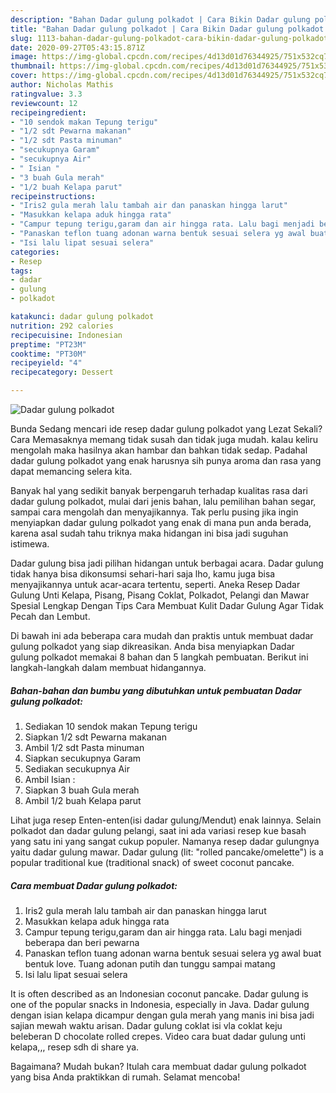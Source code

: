 ```yaml
---
description: "Bahan Dadar gulung polkadot | Cara Bikin Dadar gulung polkadot Yang Enak dan Simpel"
title: "Bahan Dadar gulung polkadot | Cara Bikin Dadar gulung polkadot Yang Enak dan Simpel"
slug: 1113-bahan-dadar-gulung-polkadot-cara-bikin-dadar-gulung-polkadot-yang-enak-dan-simpel
date: 2020-09-27T05:43:15.871Z
image: https://img-global.cpcdn.com/recipes/4d13d01d76344925/751x532cq70/dadar-gulung-polkadot-foto-resep-utama.jpg
thumbnail: https://img-global.cpcdn.com/recipes/4d13d01d76344925/751x532cq70/dadar-gulung-polkadot-foto-resep-utama.jpg
cover: https://img-global.cpcdn.com/recipes/4d13d01d76344925/751x532cq70/dadar-gulung-polkadot-foto-resep-utama.jpg
author: Nicholas Mathis
ratingvalue: 3.3
reviewcount: 12
recipeingredient:
- "10 sendok makan Tepung terigu"
- "1/2 sdt Pewarna makanan"
- "1/2 sdt Pasta minuman"
- "secukupnya Garam"
- "secukupnya Air"
- " Isian "
- "3 buah Gula merah"
- "1/2 buah Kelapa parut"
recipeinstructions:
- "Iris2 gula merah lalu tambah air dan panaskan hingga larut"
- "Masukkan kelapa aduk hingga rata"
- "Campur tepung terigu,garam dan air hingga rata. Lalu bagi menjadi beberapa dan beri pewarna"
- "Panaskan teflon tuang adonan warna bentuk sesuai selera yg awal buat bentuk love. Tuang adonan putih dan tunggu sampai matang"
- "Isi lalu lipat sesuai selera"
categories:
- Resep
tags:
- dadar
- gulung
- polkadot

katakunci: dadar gulung polkadot 
nutrition: 292 calories
recipecuisine: Indonesian
preptime: "PT23M"
cooktime: "PT30M"
recipeyield: "4"
recipecategory: Dessert

---
```



![Dadar gulung polkadot](https://img-global.cpcdn.com/recipes/4d13d01d76344925/751x532cq70/dadar-gulung-polkadot-foto-resep-utama.jpg)

Bunda Sedang mencari ide resep dadar gulung polkadot yang Lezat Sekali? Cara Memasaknya memang tidak susah dan tidak juga mudah. kalau keliru mengolah maka hasilnya akan hambar dan bahkan tidak sedap. Padahal dadar gulung polkadot yang enak harusnya sih punya aroma dan rasa yang dapat memancing selera kita.

Banyak hal yang sedikit banyak berpengaruh terhadap kualitas rasa dari dadar gulung polkadot, mulai dari jenis bahan, lalu pemilihan bahan segar, sampai cara mengolah dan menyajikannya. Tak perlu pusing jika ingin menyiapkan dadar gulung polkadot yang enak di mana pun anda berada, karena asal sudah tahu triknya maka hidangan ini bisa jadi suguhan istimewa.

Dadar gulung bisa jadi pilihan hidangan untuk berbagai acara. Dadar gulung tidak hanya bisa dikonsumsi sehari-hari saja lho, kamu juga bisa menyajikannya untuk acar-acara tertentu, seperti. Aneka Resep Dadar Gulung Unti Kelapa, Pisang, Pisang Coklat, Polkadot, Pelangi dan Mawar Spesial Lengkap Dengan Tips Cara Membuat Kulit Dadar Gulung Agar Tidak Pecah dan Lembut.


Di bawah ini ada beberapa cara mudah dan praktis untuk membuat dadar gulung polkadot yang siap dikreasikan. Anda bisa menyiapkan Dadar gulung polkadot memakai 8 bahan dan 5 langkah pembuatan. Berikut ini langkah-langkah dalam membuat hidangannya.

<!--inarticleads1-->

##### Bahan-bahan dan bumbu yang dibutuhkan untuk pembuatan Dadar gulung polkadot:

1. Sediakan 10 sendok makan Tepung terigu
1. Siapkan 1/2 sdt Pewarna makanan
1. Ambil 1/2 sdt Pasta minuman
1. Siapkan secukupnya Garam
1. Sediakan secukupnya Air
1. Ambil  Isian :
1. Siapkan 3 buah Gula merah
1. Ambil 1/2 buah Kelapa parut


Lihat juga resep Enten-enten(isi dadar gulung/Mendut) enak lainnya. Selain polkadot dan dadar gulung pelangi, saat ini ada variasi resep kue basah yang satu ini yang sangat cukup populer. Namanya resep dadar gulungnya yaitu dadar gulung mawar. Dadar gulung (lit: &#34;rolled pancake/omelette&#34;) is a popular traditional kue (traditional snack) of sweet coconut pancake. 

<!--inarticleads2-->

##### Cara membuat Dadar gulung polkadot:

1. Iris2 gula merah lalu tambah air dan panaskan hingga larut
1. Masukkan kelapa aduk hingga rata
1. Campur tepung terigu,garam dan air hingga rata. Lalu bagi menjadi beberapa dan beri pewarna
1. Panaskan teflon tuang adonan warna bentuk sesuai selera yg awal buat bentuk love. Tuang adonan putih dan tunggu sampai matang
1. Isi lalu lipat sesuai selera


It is often described as an Indonesian coconut pancake. Dadar gulung is one of the popular snacks in Indonesia, especially in Java. Dadar gulung dengan isian kelapa dicampur dengan gula merah yang manis ini bisa jadi sajian mewah waktu arisan. Dadar gulung coklat isi vla coklat keju beleberan D chocolate rolled crepes. Video cara buat dadar gulung unti kelapa,,, resep sdh di share ya. 

Bagaimana? Mudah bukan? Itulah cara membuat dadar gulung polkadot yang bisa Anda praktikkan di rumah. Selamat mencoba!

